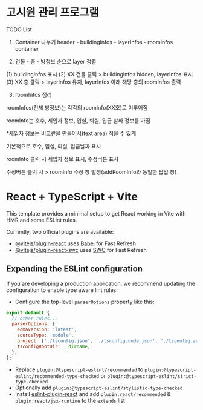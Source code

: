 # 고시원 관리 프로그램

TODO List

1. Container 나누기
   header - buildingInfos - layerInfos - roomInfos container

2. 건물 - 층 - 방정보 순으로 layer 정렬

(1) buildingInfos 표시
(2) XX 건물 클릭 > buildingInfos hidden, layerInfos 표시
(3) XX 층 클릭 > layerInfos 유지, layerInfos 아래 해당 층의 roomInfos 출력

3. roomInfos 정리

roomInfos(전체 방정보)는 각각의 roomInfo(XX호)로 이루어짐

roomInfo는 호수, 세입자 정보, 입실, 퇴실, 입급 날짜 정보를 가짐

*세입자 정보는 비고란을 만들어서(text area) 적을 수 있게

기본적으로 호수, 입실, 퇴실, 입금날짜 표시

roomInfo 클릭 시 세입자 정보 표시, 수정버튼 표시

수정버튼 클릭 시 > roomInfo 수정 창 발생(addRoomInfo와 동일한 팝업 창)

# React + TypeScript + Vite

This template provides a minimal setup to get React working in Vite with HMR and some ESLint rules.

Currently, two official plugins are available:

- [@vitejs/plugin-react](https://github.com/vitejs/vite-plugin-react/blob/main/packages/plugin-react/README.md) uses [Babel](https://babeljs.io/) for Fast Refresh
- [@vitejs/plugin-react-swc](https://github.com/vitejs/vite-plugin-react-swc) uses [SWC](https://swc.rs/) for Fast Refresh

## Expanding the ESLint configuration

If you are developing a production application, we recommend updating the configuration to enable type aware lint rules:

- Configure the top-level `parserOptions` property like this:

```js
export default {
  // other rules...
  parserOptions: {
    ecmaVersion: 'latest',
    sourceType: 'module',
    project: ['./tsconfig.json', './tsconfig.node.json', './tsconfig.app.json'],
    tsconfigRootDir: __dirname,
  },
};
```

- Replace `plugin:@typescript-eslint/recommended` to `plugin:@typescript-eslint/recommended-type-checked` or `plugin:@typescript-eslint/strict-type-checked`
- Optionally add `plugin:@typescript-eslint/stylistic-type-checked`
- Install [eslint-plugin-react](https://github.com/jsx-eslint/eslint-plugin-react) and add `plugin:react/recommended` & `plugin:react/jsx-runtime` to the `extends` list
